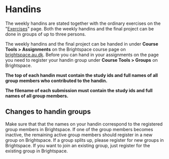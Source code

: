 # Handins

The weekly handins are stated together with the ordinary exercises on the "[Exercises](exercises)" page. Both the weekly handins and the final project can be done in groups of up to three persons.

The weekly handins and the final project can be handed in under **Course Tools > Assignments** on the Brightspace course page on [brightspace.au.dk](https://brightspace.au.dk/). Before you can hand in your assignments on the page you need to register your handin group under **Course Tools > Groups** on Brightspace.

**The top of each handin must contain the study ids and full names of all group members who contributed to the handin.**

**The filename of each submission must contain the study ids and full names of all group members.**

## Changes to handin groups

Make sure that that the names on your handin correspond to the registered group members in Brightspace. If one of the group members becomes inactive, the remaining active group members should register in a new group on Brightspace. If a group splits up, please register for new groups in Brightspace. If you want to join an existing group, just register for the existing group in Brightspace.
